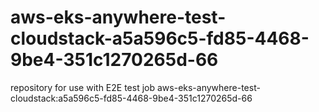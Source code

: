 # aws-eks-anywhere-test-cloudstack-a5a596c5-fd85-4468-9be4-351c1270265d-66
repository for use with E2E test job aws-eks-anywhere-test-cloudstack:a5a596c5-fd85-4468-9be4-351c1270265d-66
